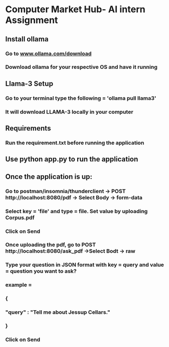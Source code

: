 # Computer Market Hub- AI intern Assignment

## Install ollama
### Go to www.ollama.com/download 
### Download ollama for your respective OS and have it running

## Llama-3 Setup
### Go to your terminal type the following = 'ollama pull llama3'
### It will download LLAMA-3 locally in your computer

## Requirements
### Run the requirement.txt before running the application

## Use python app.py to run the application

## Once the application is up:
### Go to postman/insomnia/thunderclient -> POST http://localhost:8080/pdf -> Select Body -> form-data  
### Select key = 'file' and type = file. Set value by uploading Corpus.pdf
### Click on Send

### Once uploading the pdf, go to  POST http://localhost:8080/ask_pdf ->Select Bodt -> raw
### Type your question in JSON format with key = query and value = question you want to ask?
### example =
###
### {
###    "query" : "Tell me about Jessup Cellars."
### }
### Click on Send
